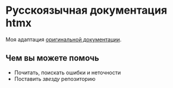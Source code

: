 # Русскоязычная документация htmx

Моя адаптация [оригинальной документации](https://htmx.org/docs/).

## Чем вы можете помочь

- Почитать, поискать ошибки и неточности
- Поставить _звезду_ репозиторию

